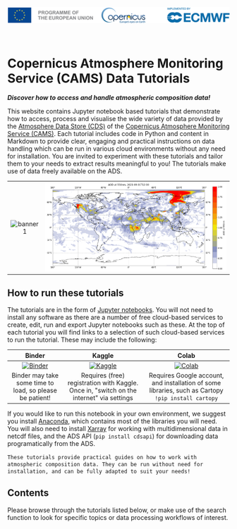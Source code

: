 ![logo](./LogoLine_EC_Cop_ECMWF.png)

<br>

# Copernicus Atmosphere Monitoring Service (CAMS) Data Tutorials

***Discover how to access and handle atmospheric composition data!***

This website contains Jupyter notebook based tutorials that demonstrate how to access, process and visualise the wide variety of data provided by the [Atmosphere Data Store (CDS)](https://ads.atmosphere.copernicus.eu/) of the [Copernicus Atmosphere Monitoring Service (CAMS)](https://atmosphere.copernicus.eu/). Each tutorial includes code in Python and content in Markdown to provide clear, engaging and practical instructions on data handling which can be run in various cloud environments without any need for installation. You are invited to experiment with these tutorials and tailor them to your needs to extract results meaningful to you! The tutorials make use of data freely available on the ADS.

|   |   |
|:-:|:-:|
|![banner1](./img/TCO3_202007-202101_SHem.gif)|![banner2](./img/CAMS_AOD_small.png)|

## How to run these tutorials

The tutorials are in the form of [Jupyter notebooks](https://jupyter.org/). You will not need to install any software as there are a number of free cloud-based services to create, edit, run and export Jupyter notebooks such as these. At the top of each tutorial you will find links to a selection of such cloud-based services to run the tutorial. These may include the following:

|Binder|Kaggle|Colab|
|:-:|:-:|:-:|
|[![Binder](https://mybinder.org/badge.svg)](https://mybinder.org/)|[![Kaggle](https://kaggle.com/static/images/open-in-kaggle.svg)](https://www.kaggle.com/code)|[![Colab](https://colab.research.google.com/assets/colab-badge.svg)](https://colab.research.google.com/)|
|Binder may take some time to load, so please be patient!                                           |Requires (free) registration with Kaggle. Once in, "switch on the internet" via settings           |Requires Google account, and installation of some libraries, such as Cartopy `!pip install cartopy`|

If you would like to run this notebook in your own environment, we suggest you install [Anaconda](https://docs.anaconda.com/anaconda/install/), which contains most of the libraries you will need. You will also need to install [Xarray](http://xarray.pydata.org/en/stable/) for working with multidimensional data in netcdf files, and the ADS API (`pip install cdsapi`) for downloading data programatically from the ADS.

```{note}
These tutorials provide practical guides on how to work with atmospheric composition data. They can be run without need for installation, and can be fully adapted to suit your needs!
```

## Contents

Please browse through the tutorials listed below, or make use of the search function to look for specific topics or data processing workflows of interest.

```{tableofcontents}
```